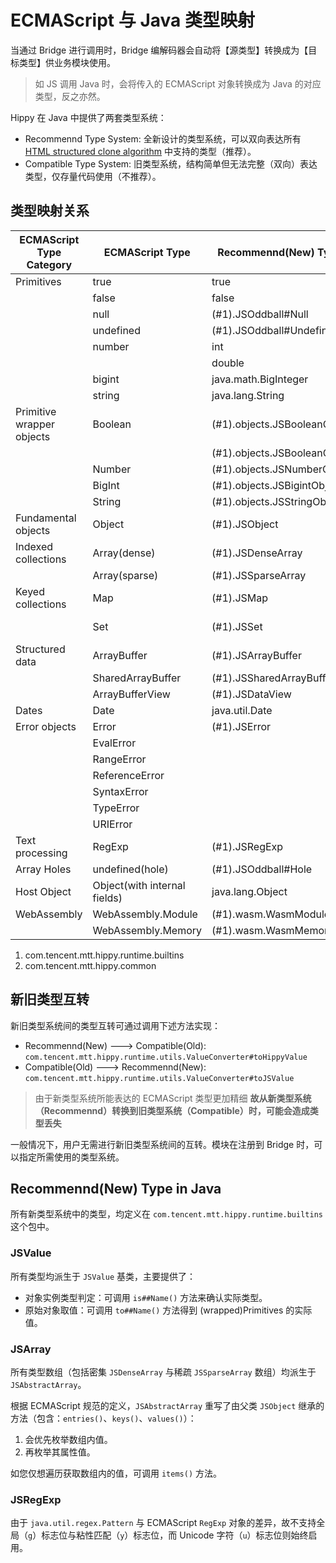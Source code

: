 # ECMAScript 与 Java 类型映射

当通过 Bridge 进行调用时，Bridge 编解码器会自动将【源类型】转换成为【目标类型】供业务模块使用。

> 如 JS 调用 Java 时，会将传入的 ECMAScript 对象转换成为 Java 的对应类型，反之亦然。

Hippy 在 Java 中提供了两套类型系统：

* Recommennd Type System: 全新设计的类型系统，可以双向表达所有 [HTML structured clone algorithm](https://developer.mozilla.org/en-US/docs/Web/API/Web_Workers_API/Structured_clone_algorithm) 中支持的类型（推荐）。
* Compatible Type System: 旧类型系统，结构简单但无法完整（双向）表达类型，仅存量代码使用（不推荐）。

## 类型映射关系

| ECMAScript Type Category  | ECMAScript Type              | Recommennd(New) Type in Java       | Compatible(Old) Type in Java           |
|---------------------------|------------------------------|------------------------------------|----------------------------------------|
| Primitives                | true                         | true                               | true                                   |
|                           | false                        | false                              | false                                  |
|                           | null                         | (#1).JSOddball#Null                | null                                   |
|                           | undefined                    | (#1).JSOddball#Undefined           | (#2).ConstantValue#Undefined           |
|                           | number                       | int                                | int                                    |
|                           |                              | double                             | double                                 |
|                           | bigint                       | java.math.BigInteger               | java.math.BigInteger                   |
|                           | string                       | java.lang.String                   | java.lang.String                       |
| Primitive wrapper objects | Boolean                      | (#1).objects.JSBooleanObject#True  | true                                   |
|                           |                              | (#1).objects.JSBooleanObject#False | false                                  |
|                           | Number                       | (#1).objects.JSNumberObject        | double                                 |
|                           | BigInt                       | (#1).objects.JSBigintObject        | java.math.BigInteger                   |
|                           | String                       | (#1).objects.JSStringObject        | java.lang.String                       |
| Fundamental objects       | Object                       | (#1).JSObject                      | (#2).HippyMap                          |
| Indexed collections       | Array(dense)                 | (#1).JSDenseArray                  | (#2).HippyArray  (Not fully supported) |
|                           | Array(sparse)                | (#1).JSSparseArray                 | N/A                                    |
| Keyed collections         | Map                          | (#1).JSMap                         | (#2).HippyMap (Not fully supported)    |
|                           | Set                          | (#1).JSSet                         | (#2).HippyArray (Not fully supported)  |
| Structured data           | ArrayBuffer                  | (#1).JSArrayBuffer                 | N/A                                    |
|                           | SharedArrayBuffer            | (#1).JSSharedArrayBuffer           | N/A                                    |
|                           | ArrayBufferView              | (#1).JSDataView                    | N/A                                    |
| Dates                     | Date                         | java.util.Date                     | java.util.Date                         |
| Error objects             | Error                        | (#1).JSError                       | N/A                                    |
|                           | EvalError                    |                                    |                                        |
|                           | RangeError                   |                                    |                                        |
|                           | ReferenceError               |                                    |                                        |
|                           | SyntaxError                  |                                    |                                        |
|                           | TypeError                    |                                    |                                        |
|                           | URIError                     |                                    |                                        |
| Text processing           | RegExp                       | (#1).JSRegExp                      | N/A                                    |
| Array Holes               | undefined(hole)              | (#1).JSOddball#Hole                | (#2).ConstantValue#Hole                |
| Host Object               | Object(with internal fields) | java.lang.Object                   | N/A                                    |
| WebAssembly               | WebAssembly.Module           | (#1).wasm.WasmModule               | N/A                                    |
|                           | WebAssembly.Memory           | (#1).wasm.WasmMemory               | N/A                                    |

1. com.tencent.mtt.hippy.runtime.builtins
2. com.tencent.mtt.hippy.common

## 新旧类型互转

新旧类型系统间的类型互转可通过调用下述方法实现：

* Recommennd(New) ---> Compatible(Old): `com.tencent.mtt.hippy.runtime.utils.ValueConverter#toHippyValue`
* Compatible(Old) ---> Recommennd(New): `com.tencent.mtt.hippy.runtime.utils.ValueConverter#toJSValue`

> 由于新类型系统所能表达的 ECMAScript 类型更加精细
> __故从新类型系统（Recommennd）转换到旧类型系统（Compatible）时，可能会造成类型丢失__

一般情况下，用户无需进行新旧类型系统间的互转。模块在注册到 Bridge 时，可以指定所需使用的类型系统。

## Recommennd(New) Type in Java

所有新类型系统中的类型，均定义在 `com.tencent.mtt.hippy.runtime.builtins` 这个包中。

### JSValue

所有类型均派生于 `JSValue` 基类，主要提供了：

* 对象实例类型判定：可调用 `is##Name()` 方法来确认实际类型。
* 原始对象取值：可调用 `to##Name()` 方法得到 (wrapped)Primitives 的实际值。

### JSArray

所有类型数组（包括密集 `JSDenseArray` 与稀疏 `JSSparseArray` 数组）均派生于 `JSAbstractArray`。

根据 ECMAScript 规范的定义，`JSAbstractArray` 重写了由父类 `JSObject` 继承的方法（包含：`entries()`、`keys()`、`values()`）：

1. 会优先枚举数组内值。
2. 再枚举其属性值。

如您仅想遍历获取数组内的值，可调用 `items()` 方法。

### JSRegExp

由于 `java.util.regex.Pattern` 与 ECMAScript `RegExp` 对象的差异，故不支持全局（`g`）标志位与粘性匹配（`y`）标志位，而 Unicode 字符（`u`）标志位则始终启用。
